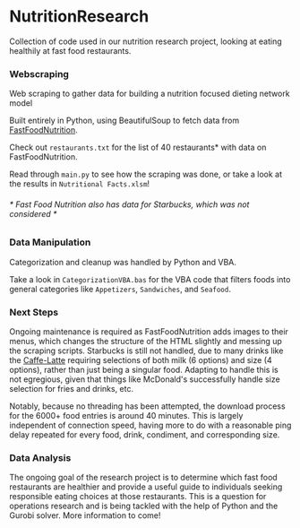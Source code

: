 # NutritionResearch
Collection of code used in our nutrition research project, looking at eating healthily at fast food restaurants.

### Webscraping
Web scraping to gather data for building a nutrition focused dieting network model

Built entirely in Python, using BeautifulSoup to fetch data from [FastFoodNutrition](https://fastfoodnutrition.org/).

Check out ```restaurants.txt``` for the list of 40 restaurants* with data on FastFoodNutrition.

Read through ```main.py``` to see how the scraping was done, or take a look at the results in ```Nutritional Facts.xlsm```!

###### * Fast Food Nutrition also has data for Starbucks, which was not considered *

### Data Manipulation
Categorization and cleanup was handled by Python and VBA.

Take a look in ```CategorizationVBA.bas``` for the VBA code that filters foods into general categories like
```Appetizers```, ```Sandwiches```, and ```Seafood```.

### Next Steps
Ongoing maintenance is required as FastFoodNutrition adds images to their menus,
which changes the structure of the HTML slightly and messing up the scraping scripts.
Starbucks is still not handled, due to many drinks like the
[Caffe-Latte](https://fastfoodnutrition.org/starbucks/caffe-latte/choose-milk) requiring selections
of both milk (6 options) and size (4 options), rather than just being a singular food.
Adapting to handle this is not egregious, given that things like McDonald's successfully handle
size selection for fries and drinks, etc.

Notably, because no threading has been attempted, the download process for the 6000+ food entries is around 40 minutes.
This is largely independent of connection speed, having more to do with a reasonable ping delay repeated
for every food, drink, condiment, and corresponding size.

### Data Analysis
The ongoing goal of the research project is to determine which fast food restaurants are healthier and provide a useful guide
to individuals seeking responsible eating choices at those restaurants. This is a question for operations research and is
being tackled with the help of Python and the Gurobi solver. More information to come!